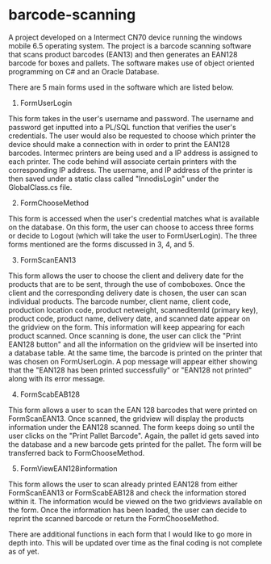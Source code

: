 # barcode-scanning

A project developed on a Intermect CN70 device running the windows mobile 6.5 operating system. The project is a barcode scanning software that scans product barcodes (EAN13) and then generates an EAN128 barcode for boxes and pallets. The software makes use of object oriented programming on C# and an Oracle Database.

There are 5 main forms used in the software which are listed below.

1. FormUserLogin

This form takes in the user's username and password. The username and password get inputted into a PL/SQL function that verifies the user's credentials. The user would also be requested to choose which printer the device should make a connection with in order to print the EAN128 barcodes. Intermec printers are being used and a IP address is assigned to each printer. The code behind will associate certain printers with the corresponding IP address. The username, and IP address of the printer is then saved under a static class called "InnodisLogin" under the GlobalClass.cs file.

2. FormChooseMethod 

This form is accessed when the user's credential matches what is available on the database. On this form, the user can choose to access three forms or decide to Logout (which will take the user to FormUserLogin). The three forms mentioned are the forms discussed in 3, 4, and 5.

3. FormScanEAN13 

This form allows the user to choose the client and delivery date for the products that are to be sent, through the use of comboboxes. Once the client and the corresponding delivery date is chosen, the user can scan individual products. The barcode number, client name, client code, production location code, product netweight, scanneditemId (primary key), product code, product name, delivery date, and scanned date appear on the gridview on the form. This information will keep appearing for each product scanned. Once scanning is done, the user can click the "Print EAN128 button" and all the information on the gridview will be inserted into a database table. At the same time, the barcode is printed on the printer that was chosen on FormUserLogin. A pop message will appear either showing that the "EAN128 has been printed successfully" or "EAN128 not printed" along with its error message.

4. FormScabEAB128 

This form allows a user to scan the EAN 128 barcodes that were printed on FormScanEAN13. Once scanned, the gridview will display the products information under the EAN128 scanned. The form keeps doing so until the user clicks on the "Print Pallet Barcode". Again, the pallet id gets saved into the database and a new barcode gets printed for the pallet. The form will be transferred back to FormChooseMethod.

5. FormViewEAN128information

This form allows the user to scan already printed EAN128 from either FormScanEAN13 or FormScabEAB128 and check the information stored within it. The information would be viewed on the two gridviews available on the form. Once the information has been loaded, the user can decide to reprint the scanned barcode or return the FormChooseMethod.

There are additional functions in each form that I would like to go more in depth into. This will be updated over time as the final coding is not complete as of yet.
